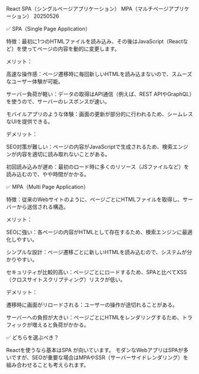 React SPA（シングルページアプリケーション） MPA（マルチページアプリケーション） 20250526


✅ SPA（Single Page Application）

特徴：最初に1つのHTMLファイルを読み込み、その後はJavaScript（Reactなど）を使ってページの内容を動的に変更します。

メリット：

高速な操作感：ページ遷移時に毎回新しいHTMLを読み込まないので、スムーズなユーザー体験が可能。

サーバー負荷が軽い：データの取得はAPI通信（例えば、REST APIやGraphQL）を使うので、サーバーのレスポンスが速い。

モバイルアプリのような体験：画面の更新が部分的に行われるため、シームレスなUIを提供できる。

デメリット：

SEO対策が難しい：ページの内容がJavaScriptで生成されるため、検索エンジンが内容を適切に読み取れないことがある。

初回読み込みが遅め：最初のロード時に多くのリソース（JSファイルなど）を読み込むので、やや時間がかかる。


✅ MPA（Multi Page Application）

特徴：従来のWebサイトのように、ページごとにHTMLファイルを取得し、サーバーから送信される構造。

メリット：

SEOに強い：各ページの内容がHTMLとして存在するため、検索エンジンに最適化しやすい。

シンプルな設計：ページ遷移ごとに新しいHTMLを読み込むので、システムが分かりやすい。

セキュリティが比較的高い：ページごとにロードするため、SPAと比べてXSS（クロスサイトスクリプティング）リスクが低い。

デメリット：

遷移時に画面がリロードされる：ユーザーの操作が途切れることがある。

サーバーへの負担が大きい：ページごとにHTMLをレンダリングするため、トラフィックが増えると負荷がかかる。


✅ どちらを選ぶべき？

Reactを使うなら基本はSPA が向いています。
モダンなWebアプリはSPAが多いですが、SEOが重要な場合はMPAやSSR（サーバーサイドレンダリング）を組み合わせることも考えられます。